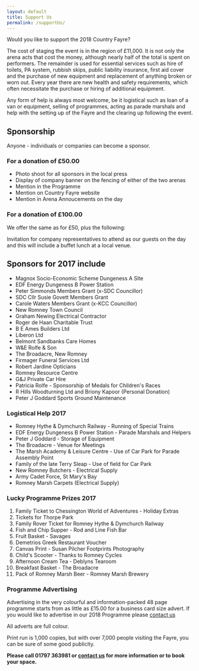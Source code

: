 ```yaml
---
layout: default
title: Support Us
permalink: /supportUs/
---
```


Would you like to support the 2018 Country Fayre?

The cost of staging the event is in the region of &pound;11,000. It is not only the arena acts that cost the money, although nearly half of the total is spent on performers. The remainder is used for essential services such as hire of toilets, PA system, rubbish skips, public liability insurance, first aid cover and the purchase of new equipment and replacement of anything broken or worn out. Every year there are new health and safety requirements, which often necessitate the purchase or hiring of additional equipment.

Any form of help is always most welcome, be it logistical such as loan of a van or equipment, selling of programmes, acting as parade marshals and help with the setting up of the Fayre and the clearing up following the event.

## Sponsorship
Anyone - individuals or companies can become a sponsor.
<div class="row">
  <div class="col-xs-12 col-sm-6">
    <div class="panel panel-default">
      <div class="panel-heading">
        <h3 class="panel-title">For a donation of &pound;50.00</h3>
      </div>
      <div class="panel-body">
        <ul>
          <li>Photo shoot for all sponsors in the local press</li>
          <li>Display of company banner on the fencing of either of the two arenas</li>
          <li>Mention in the Programme</li>
          <li>Mention on Country Fayre website</li>
          <li>Mention in Arena Annoucements on the day</li>
        </ul>
      </div>
    </div>
  </div>
  <div class="col-xs-12 col-sm-6">
    <div class="panel panel-default">
      <div class="panel-heading">
        <h3 class="panel-title">For a donation of &pound;100.00</h3>
      </div>
      <div class="panel-body">
        <p>We offer the same as for &pound;50, plus the following:</p>
        <p>Invitation for company representatives to attend as our guests on the day and this will include a buffet lunch at a local venue.</p>
      </div>
    </div>
  </div>
</div>

## Sponsors for 2017 include
* Magnox Socio-Economic Scheme Dungeness A Site
* EDF Energy Dungeness B Power Station
* Peter Simmonds Members Grant (x-SDC Councillor)
* SDC Cllr Susie Govett Members Grant
* Carole Waters  Members Grant (x-KCC Councillor)
* New Romney Town Council
* Graham Newing Electrical Contractor
* Roger de Haan Charitable Trust
* B E Ames Builders Ltd
* Liberon Ltd
* Belmont Sandbanks Care Homes
* W&amp;E Rolfe &amp; Son
* The Broadacre, New Romney
* Firmager Funeral Services Ltd
* Robert Jardine Opticians
* Romney Resource Centre
* G&amp;J Private Car Hire
* Patricia Rolfe - Sponsorship of Medals for Children's Races
* R Hills Woodturning Ltd and Briony Kapoor (Personal Donation)
* Peter J Goddard Sports Ground Maintenance

### Logistical Help 2017
* Romney Hythe &amp; Dymchurch Railway - Running of Special Trains
* EDF Energy Dungeness B Power Station - Parade Marshals and Helpers
* Peter J Goddard - Storage of Equipment
* The Broadacre - Venue for Meetings
* The Marsh Academy &amp; Leisure Centre - Use of Car Park for Parade Assembly Point
* Family of the late Terry Sleap - Use of field for Car Park
* New Romney Butchers - Electrical Supply
* Army Cadet Force, St Mary's Bay
* Romney Marsh Carpets (Electrical Supply)

### Lucky Programme Prizes 2017
1. Family Ticket to Chessington World of Adventures - Holiday Extras
2. Tickets for Thorpe Park
3. Family Rover Ticket for Romney Hythe & Dymchurch Railway
4. Fish and Chip Supper - Rod and Line Fish Bar
5. Fruit Basket - Savages
6. Demetrios Greek Restaurant Voucher
7. Canvas Print - Susan Pilcher Footprints Photography
8. Child's Scooter - Thanks to Romney Cycles
9. Afternoon Cream Tea - Deblyns Tearoom
10. Breakfast Basket - The Broadacre
11. Pack of Romney Marsh Beer - Romney Marsh Brewery

### Programme Advertising
Advertising in the very colourful and information-packed 48 page programme starts from as little as &pound;15.00 for a business card size advert. If you would like to advertise in our 2018 Programme please [contact us](/contactUs)

All adverts are full colour.

Print run is 1,000 copies, but with over 7,000 people visiting the Fayre, you can be sure of some good publicity.

**Please call 01797 363981 or [contact us](/contactUs) for more information or to book your space.**
